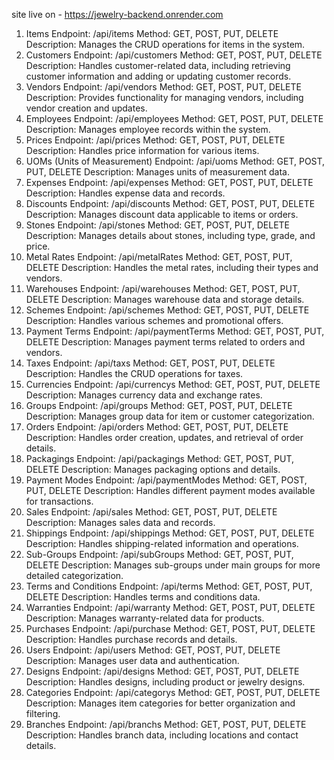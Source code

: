 site live on - https://jewelry-backend.onrender.com
1. Items
Endpoint: /api/items
Method: GET, POST, PUT, DELETE
Description: Manages the CRUD operations for items in the system.
2. Customers
Endpoint: /api/customers
Method: GET, POST, PUT, DELETE
Description: Handles customer-related data, including retrieving customer information and adding or updating customer records.
3. Vendors
Endpoint: /api/vendors
Method: GET, POST, PUT, DELETE
Description: Provides functionality for managing vendors, including vendor creation and updates.
4. Employees
Endpoint: /api/employees
Method: GET, POST, PUT, DELETE
Description: Manages employee records within the system.
5. Prices
Endpoint: /api/prices
Method: GET, POST, PUT, DELETE
Description: Handles price information for various items.
6. UOMs (Units of Measurement)
Endpoint: /api/uoms
Method: GET, POST, PUT, DELETE
Description: Manages units of measurement data.
7. Expenses
Endpoint: /api/expenses
Method: GET, POST, PUT, DELETE
Description: Handles expense data and records.
8. Discounts
Endpoint: /api/discounts
Method: GET, POST, PUT, DELETE
Description: Manages discount data applicable to items or orders.
9. Stones
Endpoint: /api/stones
Method: GET, POST, PUT, DELETE
Description: Manages details about stones, including type, grade, and price.
10. Metal Rates
Endpoint: /api/metalRates
Method: GET, POST, PUT, DELETE
Description: Handles the metal rates, including their types and vendors.
11. Warehouses
Endpoint: /api/warehouses
Method: GET, POST, PUT, DELETE
Description: Manages warehouse data and storage details.
12. Schemes
Endpoint: /api/schemes
Method: GET, POST, PUT, DELETE
Description: Handles various schemes and promotional offers.
13. Payment Terms
Endpoint: /api/paymentTerms
Method: GET, POST, PUT, DELETE
Description: Manages payment terms related to orders and vendors.
14. Taxes
Endpoint: /api/taxs
Method: GET, POST, PUT, DELETE
Description: Handles the CRUD operations for taxes.
15. Currencies
Endpoint: /api/currencys
Method: GET, POST, PUT, DELETE
Description: Manages currency data and exchange rates.
16. Groups
Endpoint: /api/groups
Method: GET, POST, PUT, DELETE
Description: Manages group data for item or customer categorization.
17. Orders
Endpoint: /api/orders
Method: GET, POST, PUT, DELETE
Description: Handles order creation, updates, and retrieval of order details.
18. Packagings
Endpoint: /api/packagings
Method: GET, POST, PUT, DELETE
Description: Manages packaging options and details.
19. Payment Modes
Endpoint: /api/paymentModes
Method: GET, POST, PUT, DELETE
Description: Handles different payment modes available for transactions.
20. Sales
Endpoint: /api/sales
Method: GET, POST, PUT, DELETE
Description: Manages sales data and records.
21. Shippings
Endpoint: /api/shippings
Method: GET, POST, PUT, DELETE
Description: Handles shipping-related information and operations.
22. Sub-Groups
Endpoint: /api/subGroups
Method: GET, POST, PUT, DELETE
Description: Manages sub-groups under main groups for more detailed categorization.
23. Terms and Conditions
Endpoint: /api/terms
Method: GET, POST, PUT, DELETE
Description: Handles terms and conditions data.
24. Warranties
Endpoint: /api/warranty
Method: GET, POST, PUT, DELETE
Description: Manages warranty-related data for products.
25. Purchases
Endpoint: /api/purchase
Method: GET, POST, PUT, DELETE
Description: Handles purchase records and details.
26. Users
Endpoint: /api/users
Method: GET, POST, PUT, DELETE
Description: Manages user data and authentication.
27. Designs
Endpoint: /api/designs
Method: GET, POST, PUT, DELETE
Description: Handles designs, including product or jewelry designs.
28. Categories
Endpoint: /api/categorys
Method: GET, POST, PUT, DELETE
Description: Manages item categories for better organization and filtering.
29. Branches
Endpoint: /api/branchs
Method: GET, POST, PUT, DELETE
Description: Handles branch data, including locations and contact details.
